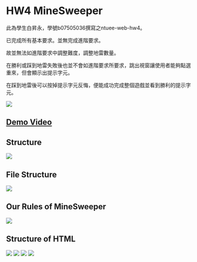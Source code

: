 # HW4 MineSweeper

此為學生白昇永，學號b07505036撰寫之ntuee-web-hw4。

已完成所有基本要求。並無完成進階要求。

故並無法如進階要求中調整難度，調整地雷數量。

在勝利或踩到地雷失敗後也並不會如進階要求所要求，跳出視窗讓使用者能夠點選重來，但會顯示出提示字元。

在踩到地雷後可以按掉提示字元反悔，便能成功完成整個遊戲並看到勝利的提示字元。

![](https://i.imgur.com/pfsPBRR.png)
## [Demo Video](https://www.youtube.com/watch?v=mDx4bi-rA-Q)


## Structure
![](https://i.imgur.com/noioyH8.png)

## File Structure
![](https://i.imgur.com/LQWxcXW.png)

## Our Rules of MineSweeper
![](https://i.imgur.com/1Di60VR.png)

## Structure of HTML
![](https://i.imgur.com/18fudrr.png)
![](https://i.imgur.com/nLgxGL2.png)
![](https://i.imgur.com/5TwVv4A.png)
![](https://i.imgur.com/BvhORok.png)
